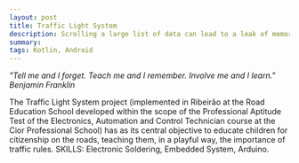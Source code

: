 ```yaml
---
layout: post
title: Traffic Light System
description: Scrolling a large list of data can lead to a leak of memory or crash of the app. Many approach can be used like sliding window algorithm, API pagination, optimize image size, etc.
summary: 
tags: Kotlin, Android
---
```

<i>"Tell me and I forget. Teach me and I remember. Involve me and I learn." Benjamin Franklin</i>

The Traffic Light System project (implemented in Ribeirão at the Road Education School developed
within the scope of the Professional Aptitude Test of the Electronics, Automation and Control
Technician course at the Cior Professional School) has as its central objective to educate children
for citizenship on the roads, teaching them, in a playful way, the importance of traffic rules.
SKILLS: Electronic Soldering, Embedded System, Arduino.